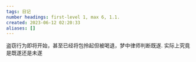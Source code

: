 ```yaml
---
tags: 日记
number headings: first-level 1, max 6, 1.1.
created: 2023-06-12 02:20:33
aliases: []
---
```

盗窃行为即将开始，甚至已经将包拎起但被喝退，梦中律师判断既遂. 实际上究竟是既遂还是未遂